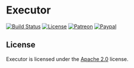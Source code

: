 # Executor

[![Build Status](https://api.travis-ci.com/LXGaming/Executor.svg?branch=master)](https://travis-ci.com/LXGaming/Executor)
[![License](https://lxgaming.github.io/badges/License-Apache%202.0-blue.svg)](https://www.apache.org/licenses/LICENSE-2.0)
[![Patreon](https://lxgaming.github.io/badges/Patreon-donate-yellow.svg)](https://www.patreon.com/lxgaming)
[![Paypal](https://lxgaming.github.io/badges/Paypal-donate-yellow.svg)](https://www.paypal.com/cgi-bin/webscr?cmd=_s-xclick&hosted_button_id=CZUUA6LE7YS44&item_name=Executor+(from+GitHub.com))

## License
Executor is licensed under the [Apache 2.0](https://www.apache.org/licenses/LICENSE-2.0) license.